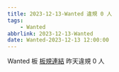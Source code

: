 ```yaml
---
title: 2023-12-13-Wanted 違規 0 人
tags:
    - Wanted
abbrlink: 2023-12-13-Wanted
date: Wanted-2023-12-13 12:00:00
---
```

Wanted 板 [板規連結](https://www.ptt.cc/bbs/Wanted/M.1608829773.A.D3B.html)
昨天違規 0 人
